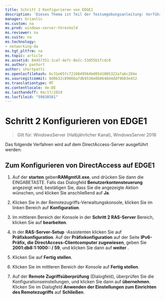 ```yaml
---
title: Schritt 2 Konfigurieren von EDGE1
description: 'Dieses Thema ist Teil der Testumgebungsanleitung: Vorführen von DirectAccess in einem Cluster mit Windows NLB für Windows Server 2016'
manager: brianlic
ms.custom: na
ms.prod: windows-server-threshold
ms.reviewer: na
ms.suite: na
ms.technology:
- networking-da
ms.tgt_pltfrm: na
ms.topic: article
ms.assetid: 84457351-1ca7-4e7c-8e2c-53d55b1fcdc0
ms.author: pashort
author: shortpatti
ms.openlocfilehash: 6c31e65fc7210849564bd0541085322a7a6c284e
ms.sourcegitcommit: 0d0b32c8986ba7db9536e0b8648d4ddf9b03e452
ms.translationtype: MT
ms.contentlocale: de-DE
ms.lasthandoff: 04/17/2019
ms.locfileid: "59838581"
---
```

# <a name="step-2-configure-edge1"></a>Schritt 2 Konfigurieren von EDGE1

>Gilt für: WindowsServer (Halbjährlicher Kanal), WindowsServer 2016

Das folgende Verfahren wird auf dem DirectAccess-Server ausgeführt werden:

## <a name="to-configure-directaccess-on-edge1"></a>Zum Konfigurieren von DirectAccess auf EDGE1
  
1.  Auf der **starten** geben**RAMgmtUI.exe**, und drücken Sie dann die EINGABETASTE. Falls das Dialogfeld **Benutzerkontensteuerung** angezeigt wird, bestätigen Sie, dass Sie die angezeigte Aktion wünschen, und klicken Sie anschließend auf **Ja**.  
  
2.  Klicken Sie in der Remotezugriffs-Verwaltungskonsole, klicken Sie im linken Bereich auf **Konfiguration**.  
  
3.  Im mittleren Bereich der Konsole in der **Schritt 2 RAS-Server** Bereich, klicken Sie auf **bearbeiten**.  
  
4.  In der **RAS-Server-Setup** -Assistenten klicken Sie auf **Präfixkonfiguration**. Auf der **Präfixkonfiguration** auf der Seite **IPv6-Präfix, die DirectAccess-Clientcomputer zugewiesen**, geben Sie **2001:db8:1:1000:: / 59**, und klicken Sie dann auf **weiter** .  
  
5.  Klicken Sie auf **Fertig stellen**.  
  
6.  Klicken Sie im mittleren Bereich der Konsole auf **Fertig stellen**.  
  
7.  Auf der **Remote Zugriffsüberprüfung** (Dialogfeld), überprüfen Sie die Konfigurationseinstellungen, und klicken Sie dann auf **übernehmen**. Klicken Sie im Dialogfeld **Anwenden der Einstellungen zum Einrichten des Remotezugriffs** auf **Schließen**.
